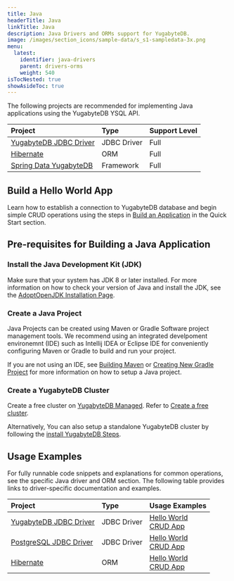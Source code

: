 ```yaml
---
title: Java
headerTitle: Java
linkTitle: Java
description: Java Drivers and ORMs support for YugabyteDB.
image: /images/section_icons/sample-data/s_s1-sampledata-3x.png
menu:
  latest:
    identifier: java-drivers
    parent: drivers-orms
    weight: 540
isTocNested: true
showAsideToc: true
---
```

The following projects are recommended for implementing Java applications using the YugabyteDB YSQL API.

| Project | Type | Support Level |
| :------ | :--- | :------------ |
| [YugabyteDB JDBC Driver](yugabyte-jdbc) | JDBC Driver | Full |
| [Hibernate](hibernate) | ORM |  Full |
| [Spring Data YugabyteDB](/latest/integrations/spring-framework/sdyb/) | Framework |  Full |

## Build a Hello World App

Learn how to establish a connection to YugabyteDB database and begin simple CRUD operations using the steps in [Build an Application](/latest/quick-start/build-apps/java/ysql-yb-jdbc) in the Quick Start section.

## Pre-requisites for Building a Java Application

### Install the Java Development Kit (JDK)

Make sure that your system has JDK 8 or later installed. For more information on how to check your version of Java and install the JDK, see the [AdoptOpenJDK Installation Page](https://adoptopenjdk.net/installation.html).

### Create a Java Project

Java Projects can be created using Maven or Gradle Software project management tools. We recommend using an integrated develpoment environemnt (IDE) such as Intellij IDEA or Eclipse IDE for conveniently configuring Maven or Gradle to build and run your project.

If you are not using an IDE, see [Building Maven](https://maven.apache.org/guides/development/guide-building-maven.html) or [Creating New Gradle Project](https://docs.gradle.org/current/samples/sample_building_java_applications.html) for more information on how to setup a Java project.

### Create a YugabyteDB Cluster

Create a free cluster on [YugabyteDB Managed](https://www.yugabyte.com/cloud/). Refer to [Create a free cluster](../../yugabyte-cloud/cloud-basics/create-clusters-free/). 

Alternatively, You can also setup a standalone YugabyteDB cluster by following the [install YugabyteDB Steps](/latest/quick-start/install/macos).

## Usage Examples

For fully runnable code snippets and explanations for common operations, see the specific Java driver and ORM section. The following table provides links to driver-specific documentation and examples.

| Project | Type | Usage Examples |
| :------ | :--- | :------------- |
| [YugabyteDB JDBC Driver](/latest/reference/drivers/java/yugabyte-jdbc-reference/) | JDBC Driver | [Hello World](/latest/quick-start/build-apps/java/ysql-yb-jdbc) <br />[CRUD App](yugabyte-jdbc)
| [PostgreSQL JDBC Driver](/latest/reference/drivers/java/postgres-jdbc-reference/) | JDBC Driver | [Hello World](/latest/quick-start/build-apps/java/ysql-jdbc) <br />[CRUD App](postgres-jdbc)
| [Hibernate](hibernate) | ORM |  [Hello World](/latest/quick-start/build-apps/java/ysql-jdbc) <br />[CRUD App](/latest/integrations/spring-framework/sdyb/#examples) |

<!-- ## Learn More

- Learn about configuring load balancing options present in YugabyteDB JDBC Driver in [YugabyteDB JDBC reference section](/latest/reference/drivers/java/yugabyte-jdbc-reference/#load-balancing).
- Learn how to [develop Spring Boot Applications using Spring Data YugabyteDB project](/latest/integrations/spring-framework/sdyb/). -->
